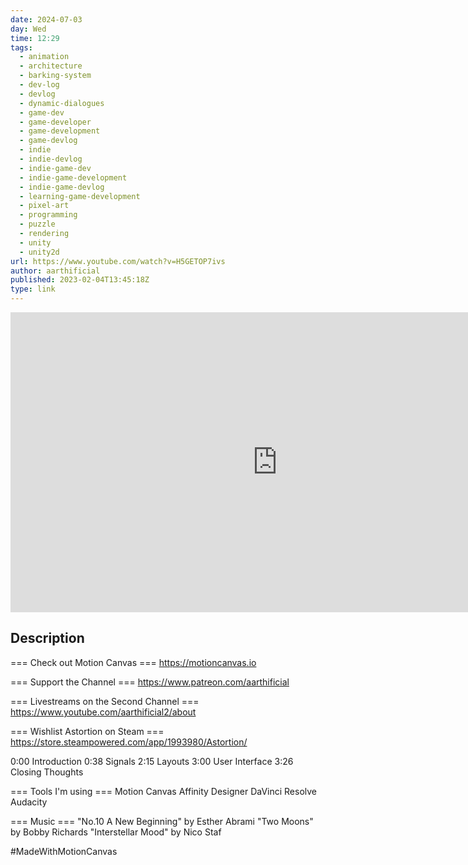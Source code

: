 ```yaml
---
date: 2024-07-03
day: Wed
time: 12:29
tags:
  - animation
  - architecture
  - barking-system
  - dev-log
  - devlog
  - dynamic-dialogues
  - game-dev
  - game-developer
  - game-development
  - game-devlog
  - indie
  - indie-devlog
  - indie-game-dev
  - indie-game-development
  - indie-game-devlog
  - learning-game-development
  - pixel-art
  - programming
  - puzzle
  - rendering
  - unity
  - unity2d
url: https://www.youtube.com/watch?v=H5GETOP7ivs
author: aarthificial
published: 2023-02-04T13:45:18Z
type: link
---
```


<iframe width="854" height="480" src="https://www.youtube.com/embed/H5GETOP7ivs" frameborder="0" allowfullscreen></iframe>

## Description
=== Check out Motion Canvas ===
https://motioncanvas.io

=== Support the Channel ===
https://www.patreon.com/aarthificial

=== Livestreams on the Second Channel ===
https://www.youtube.com/aarthificial2/about

=== Wishlist Astortion on Steam ===
https://store.steampowered.com/app/1993980/Astortion/

0:00 Introduction
0:38 Signals
2:15 Layouts
3:00 User Interface
3:26 Closing Thoughts

=== Tools I'm using ===
Motion Canvas
Affinity Designer
DaVinci Resolve
Audacity

=== Music ===
"No.10 A New Beginning" by Esther Abrami
"Two Moons" by Bobby Richards
"Interstellar Mood" by Nico Staf

#MadeWithMotionCanvas